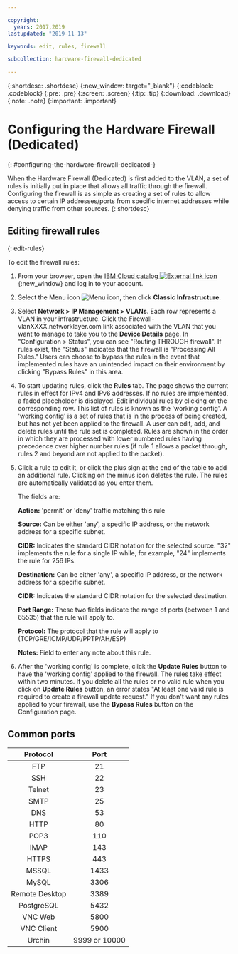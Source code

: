 ```yaml
---

copyright:
  years: 2017,2019
lastupdated: "2019-11-13"

keywords: edit, rules, firewall

subcollection: hardware-firewall-dedicated

---
```


{:shortdesc: .shortdesc}
{:new_window: target="_blank"}
{:codeblock: .codeblock}
{:pre: .pre}
{:screen: .screen}
{:tip: .tip}
{:download: .download}
{:note: .note}
{:important: .important}

# Configuring the Hardware Firewall (Dedicated)
{: #configuring-the-hardware-firewall-dedicated-}

When the Hardware Firewall (Dedicated) is first added to the VLAN, a set of rules is initially put in place that allows all traffic through the firewall. Configuring the firewall is as simple as creating a set of rules to allow access to certain IP addresses/ports from specific internet addresses while denying traffic from other sources.
{: shortdesc}

## Editing firewall rules
{: edit-rules}

To edit the firewall rules:

1. From your browser, open the [IBM Cloud catalog ![External link icon](../../icons/launch-glyph.svg "External link icon")](https://cloud.ibm.com){:new_window} and log in to your account.
1. Select the Menu icon ![Menu icon](../../icons/icon_hamburger.svg), then click **Classic Infrastructure**.
1. Select **Network > IP Management > VLANs**.
  Each row represents a VLAN in your infrastructure. Click the Firewall-vlanXXXX.networklayer.com link associated with the VLAN that you want to manage to take you to the **Device Details** page. In "Configuration > Status", you can see "Routing THROUGH firewall". If rules exist, the "Status" indicates that the firewall is "Processing All Rules."  Users can choose to bypass the rules in the event that implemented rules have an unintended impact on their environment by clicking "Bypass Rules" in this area.
1. To start updating rules, click the **Rules** tab. The page shows the current rules in effect for IPv4 and IPv6 addresses. If no rules are implemented, a faded placeholder is displayed. Edit individual rules by clicking on the corresponding row. This list of rules is known as the 'working config'. A 'working config' is a set of rules that is in the process of being created, but has not yet been applied to the firewall. A user can edit, add, and delete rules until the rule set is completed. Rules are shown in the order in which they are processed with lower numbered rules having precedence over higher number rules (if rule 1 allows a packet through, rules 2 and beyond are not applied to the packet).
1. Click a rule to edit it, or click the plus sign at the end of the table to add an additional rule. Clicking on the minus icon deletes the rule. The rules are automatically validated as you enter them.

    The fields are:

    **Action:** 'permit' or 'deny' traffic matching this rule

    **Source:** Can be either 'any', a specific IP address, or the network address for a specific subnet.

    **CIDR:** Indicates the standard CIDR notation for the selected source. "32" implements the rule for a single IP while, for example, "24" implements the rule for 256 IPs.

    **Destination:** Can be either 'any', a specific IP address, or the network address for a specific subnet.

    **CIDR:** Indicates the standard CIDR notation for the selected destination.

    **Port Range:** These two fields indicate the range of ports (between 1 and 65535) that the rule will apply to.

    **Protocol:** The protocol that the rule will apply to (TCP/GRE/ICMP/UDP/PPTP/AH/ESP)

    **Notes:** Field to enter any note about this rule.

1. After the 'working config' is complete, click the **Update Rules** button to have the 'working config' applied to the firewall. The rules take effect within two minutes. If you delete all the rules or no valid rule when you click on **Update Rules** button, an error states "At least one valid rule is required to create a firewall update request." If you don't want any rules applied to your firewall, use the **Bypass Rules** button on the Configuration page.

## Common ports

| Protocol | Port |
| :-----: | :-----: |
| FTP | 21 |
| SSH | 22 |
| Telnet | 23 |
| SMTP | 25 |
| DNS | 53 |
| HTTP | 80 |
| POP3 | 110 |
| IMAP | 143 |
| HTTPS | 443 |
| MSSQL | 1433 |
| MySQL | 3306 |
| Remote Desktop | 3389 |
| PostgreSQL | 5432 |
| VNC Web | 5800 |
| VNC Client | 5900 |
| Urchin | 9999 or 10000 |
